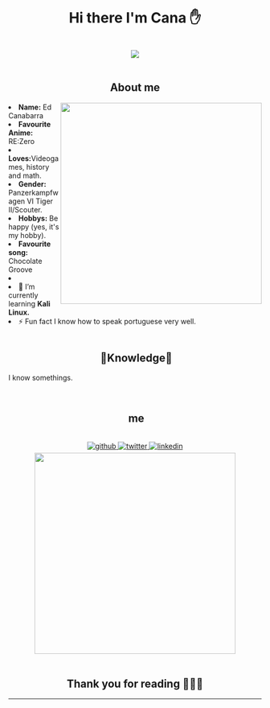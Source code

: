 <h1 align="center">Hi there I'm Cana ✋</h1>
<body>
<br>
<div align="center">
<img src="https://c.tenor.com/KS-WWi4O4T0AAAAd/mgr-metal-gear-rising.gif">
</div>
<br>


<h2 align="center"> About me</h2>
<div>
<img src="https://tenor.com/view/chad-gif-24047879" align="right" width="400" >
<li>
<b>Name:</b> Ed Canabarra</li>
<li>
<b>Favourite Anime:</b> RE:Zero
</li>
<li>
<b>Loves:</b>Videogames, history and math.
</li>
<li>
<b>Gender:</b> Panzerkampfwagen VI Tiger II/Scouter.
</li>
<li>
<b>Hobbys:</b> Be happy (yes, it's my hobby).
</li>
<li>
<b>Favourite song:</b> Chocolate Groove
</li>
<li>
<li>🌱 I’m currently learning <b> Kali Linux.</b>
</li>
<li>⚡ Fun fact </b>I know how to speak portuguese very well.</b>
</li>

</div>
<br>


<div>
<h2 align="center"> 🔎Knowledge📖 </h2>
</div>
<div align = "center">
<p align = "justify">I know somethings.<br></p>
</div>

<br>

<h2 align ="center"> me </h2>
<br> 
<div align="center">
<a href="https://github.com/CarlosXSU" target="_blank">
<img src=https://img.shields.io/badge/github-%2324292e.svg?&style=for-the-badge&logo=github&logoColor=white alt=github style="margin-bottom: 5px;" />
</a>
<a href="https://twitter.com/N4XSU" target="_blank">
<img src=https://img.shields.io/badge/twitter-%2300acee.svg?&style=for-the-badge&logo=twitter&logoColor=white alt=twitter style="margin-bottom: 5px;" />
</a>
<a href="https://soundcloud.com/n4xsu" target="_blank">
<img src=https://img.shields.io/badge/SoundCloud-FF3300?style=for-the-badge&logo=soundcloud&logoColor=white alt=linkedin style="margin-bottom: 5px;" />
</a>  <br><img src = "https://tenor.com/view/mgr-metal-gear-rising-senator-armstrong-armstrong-raiden-gif-23575652" width = "400"/>
</div>  



</div>  
<br>
<div>
<h2 align="center">Thank you for reading 🙋🏻‍♂️</h2>
<hr>
